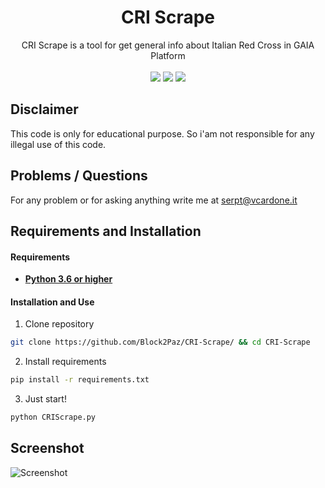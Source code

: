 <h1 align="center">CRI Scrape</h1>
<p align="center">CRI Scrape is a tool for get general info about Italian Red Cross in GAIA Platform<br><br><img src=https://img.shields.io/github/issues/Block2Paz/CRI-Scrape> <img src=https://img.shields.io/github/license/Block2Paz/CRI-Scrape> <img src=https://img.shields.io/github/stars/Block2Paz/CRI-Scrape></p>

## Disclaimer
This code is only for educational purpose. So i'am not responsible for any illegal use of this code.

## Problems / Questions
For any problem or for asking anything write me at serpt@vcardone.it

## Requirements and Installation
#### Requirements
* **[Python 3.6 or higher](https://www.python.org/downloads/)**
#### Installation and Use
1. Clone repository
```bash
git clone https://github.com/Block2Paz/CRI-Scrape/ && cd CRI-Scrape
```
2. Install requirements
```bash
pip install -r requirements.txt
```
3. Just start!
```bash
python CRIScrape.py
```

## Screenshot
![Screenshot](https://i.imgur.com/53BR0QV.jpg)
